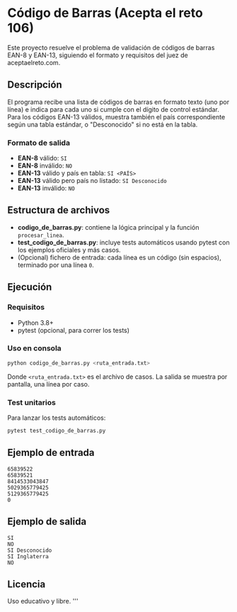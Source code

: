 # Código de Barras (Acepta el reto 106)

Este proyecto resuelve el problema de validación de códigos de barras EAN-8 y EAN-13, siguiendo el formato y requisitos del juez de aceptaelreto.com.

## Descripción

El programa recibe una lista de códigos de barras en formato texto (uno por línea) e indica para cada uno si cumple con el dígito de control estándar. Para los códigos EAN-13 válidos, muestra también el país correspondiente según una tabla estándar, o "Desconocido" si no está en la tabla.

### Formato de salida
- **EAN-8** válido: `SI`
- **EAN-8** inválido: `NO`
- **EAN-13** válido y país en tabla: `SI <PAÍS>`
- **EAN-13** válido pero país no listado: `SI Desconocido`
- **EAN-13** inválido: `NO`

## Estructura de archivos
- **codigo_de_barras.py**: contiene la lógica principal y la función `procesar_linea`.
- **test_codigo_de_barras.py**: incluye tests automáticos usando pytest con los ejemplos oficiales y más casos.
- (Opcional) fichero de entrada: cada línea es un código (sin espacios), terminado por una línea `0`.

## Ejecución
### Requisitos
- Python 3.8+
- pytest (opcional, para correr los tests)

### Uso en consola
```bash
python codigo_de_barras.py <ruta_entrada.txt>
```

Donde `<ruta_entrada.txt>` es el archivo de casos. La salida se muestra por pantalla, una línea por caso.

### Test unitarios
Para lanzar los tests automáticos:
```bash
pytest test_codigo_de_barras.py
```

## Ejemplo de entrada
```
65839522
65839521
8414533043847
5029365779425
5129365779425
0
```

## Ejemplo de salida
```
SI
NO
SI Desconocido
SI Inglaterra
NO
```

## Licencia
Uso educativo y libre.
'''
